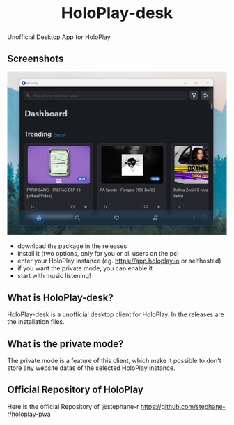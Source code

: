 
<h1 style="text-align: center; font-size: 36px;">HoloPlay-desk</h1>
Unofficial Desktop App for HoloPlay


## Screenshots

<p align="center"><img src="./img/window_screenshot.png"  width="750" /></p>


- download the package in the releases
- install it (two options, only for you or all users on the pc)
- enter your HoloPlay instance (eg. https://app.holoplay.io or selfhosted)
- if you want the private mode, you can enable it
- start with music listening!
   

## What is HoloPlay-desk?
HoloPlay-desk is a unofficial desktop client for HoloPlay. In the releases are the installation files. 

## What is the private mode?
The private mode is a feature of this client, which make it possible to don't store any website datas of the selected HoloPlay instance.

## Official Repository of HoloPlay
Here is the official Repository of @stephane-r https://github.com/stephane-r/holoplay-pwa

